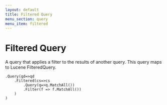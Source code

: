 ```yaml
---
layout: default
title: Filtered Query
menu_section: query
menu_item: filtered
---
```



# Filtered Query
A query that applies a filter to the results of another query. This query maps to Lucene FilteredQuery.

	.Query(qd=>qd
		.Filtered(cs=>cs
			.Query(q=>q.MatchAll())
			.Filter(f => f.MatchAll())
		)
	)



